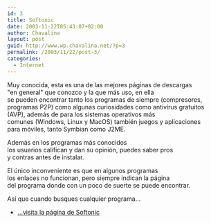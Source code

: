 ```yaml
---
id: 3
title: Softonic
date: 2003-11-22T05:43:07+02:00
author: Chavalina
layout: post
guid: http://www.wp.chavalina.net/?p=3
permalink: /2003/11/22/post-3/
categories:
  - Internet
---
```

<p align="left">
  Muy conocida, esta es una de las mejores páginas de descargas<br /> "en general" que conozco y la que más uso, en ella<br /> se pueden encontrar tanto los programas de siempre (compresores,<br /> programas P2P) como algunas curiosidades como antivirus gratuitos<br /> (AVP), además de para los sistemas operativos más<br /> comunes (Windows, Linux y MacOS) también juegos y aplicaciones<br /> para móviles, tanto Symbian como J2ME.
</p>

<p align="left">
  Además en los programas más conocidos<br /> los usuarios califican y dan su opinión, puedes saber pros<br /> y contras antes de instalar.
</p>

<p align="left">
  El &uacute;nico inconveniente es que en algunos programas<br /> los enlaces no funcionan, pero siempre indican la página<br /> del programa donde con un poco de suerte se puede encontrar.
</p>

<p align="left">
  Así que cuando busques cualquier programa…
</p>

  * <a href="http://www.softonic.com" target="_blank">…visita la página de Softonic</a>